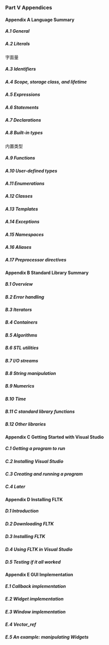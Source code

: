 ### Part V Appendices

#### Appendix A Language Summary
##### A.1 General
##### A.2 Literals

字面量

##### A.3 Identifiers
##### A.4 Scope, storage class, and lifetime
##### A.5 Expressions
##### A.6 Statements
##### A.7 Declarations
##### A.8 Built-in types

内置类型

##### A.9 Functions
##### A.10 User-defined types
##### A.11 Enumerations
##### A.12 Classes
##### A.13 Templates
##### A.14 Exceptions
##### A.15 Namespaces
##### A.16 Aliases
##### A.17 Preprocessor directives

#### Appendix B Standard Library Summary
##### B.1 Overview
##### B.2 Error handling
##### B.3 Iterators
##### B.4 Containers
##### B.5 Algorithms
##### B.6 STL utilities
##### B.7 I/O streams
##### B.8 String manipulation
##### B.9 Numerics
##### B.10 Time
##### B.11 C standard library functions
##### B.12 Other libraries

#### Appendix C Getting Started with Visual Studio
##### C.1 Getting a program to run
##### C.2 Installing Visual Studio
##### C.3 Creating and running a program
##### C.4 Later

#### Appendix D Installing FLTK
##### D.1 Introduction
##### D.2 Downloading FLTK
##### D.3 Installing FLTK
##### D.4 Using FLTK in Visual Studio
##### D.5 Testing if it all worked

#### Appendix E GUI Implementation
##### E.1 Callback implementation
##### E.2 Widget implementation
##### E.3 Window implementation
##### E.4 Vector_ref
##### E.5 An example: manipulating Widgets
